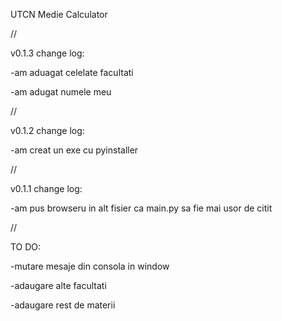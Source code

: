 UTCN Medie Calculator

//

v0.1.3 change log:

-am aduagat celelate facultati

-am adugat numele meu

//


v0.1.2 change log:

-am creat un exe cu pyinstaller


//



v0.1.1 change log:

-am pus browseru in alt fisier ca main.py sa fie mai usor de citit


//


TO DO:

-mutare mesaje din consola in window

-adaugare alte facultati

-adaugare rest de materii